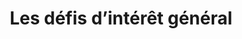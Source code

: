 ---
title: Les défis d’intérêt général
layout: impact-promo-6
desc: >+
  Découvrez ici les « défis » de la promotion 6.
visible: false
---